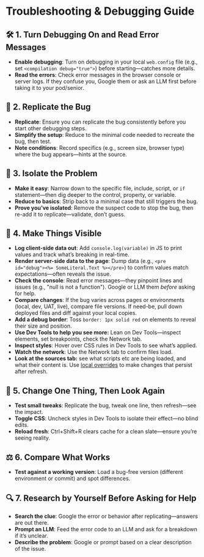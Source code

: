 # Troubleshooting & Debugging Guide

## 🛠️ 1. Turn Debugging On and Read Error Messages

- **Enable debugging**: Turn on debugging in your local `web.config` file (e.g., set `<compilation debug="true">`) before starting—catches more details.
- **Read the errors**: Check error messages in the browser console or server logs. If they confuse you, Google them or ask an LLM first before taking it to your pod/senior.

## 🐞 2. Replicate the Bug

- **Replicate**: Ensure you can replicate the bug consistently before you start other debugging steps.
- **Simplify the setup**: Reduce to the minimal code needed to recreate the bug, then test.
- **Note conditions**: Record specifics (e.g., screen size, browser type) where the bug appears—hints at the source.

## 🔧 3. Isolate the Problem

- **Make it easy**: Narrow down to the specific file, include, script, or `if` statement—then dig deeper to the control, property, or variable.
- **Reduce to basics**: Strip back to a minimal case that still triggers the bug.
- **Prove you’ve isolated**: Remove the suspect code to stop the bug, then re-add it to replicate—validate, don’t guess.

## 👀 4. Make Things Visible

- **Log client-side data out**: Add `console.log(variable)` in JS to print values and track what’s breaking in real-time.
- **Render server-side data to the page**: Dump data (e.g., `<pre id="debug"><%= SomeLiteral.Text %></pre>`) to confirm values match expectations—often reveals the issue.
- **Check the console**: Read error messages—they pinpoint lines and issues (e.g., "null is not a function"). Google or LLM them *before* asking for help.
- **Compare changes**: If the bug varies across pages or environments (local, dev, UAT, live), compare file versions. If need-be, pull down deployed files and diff against your local copies.
- **Add a debug border**: Toss `border: 1px solid red` on elements to reveal their size and position.
- **Use Dev Tools to help you see more:** Lean on Dev Tools—inspect elements, set breakpoints, check the Network tab.
- **Inspect styles**: Hover over CSS rules in Dev Tools to see what’s applied.
- **Watch the network**: Use the Network tab to confirm files load.
- **Look at the sources tab:** see what scripts etc are being loaded, and what their content is. Use [local overrides](https://developer.chrome.com/docs/devtools/overrides) to make changes that persist after refresh.

## 🔧 5. Change One Thing, Then Look Again

- **Test small tweaks**: Replicate the bug, tweak one line, then refresh—see the impact.
- **Toggle CSS**: Uncheck styles in Dev Tools to isolate their effect—no blind edits.
- **Reload fresh**: Ctrl+Shift+R clears cache for a clean slate—ensure you’re seeing reality.

## ⚖️ 6. Compare What Works

- **Test against a working version**: Load a bug-free version (different environment or commit) and spot differences.

## 🔍 7. Research by Yourself Before Asking for Help

- **Search the clue**: Google the error or behavior after replicating—answers are out there.
- **Prompt an LLM**: Feed the error code to an LLM and ask for a breakdown if it’s unclear.
- **Describe the problem**: Google or prompt based on a clear description of the issue.